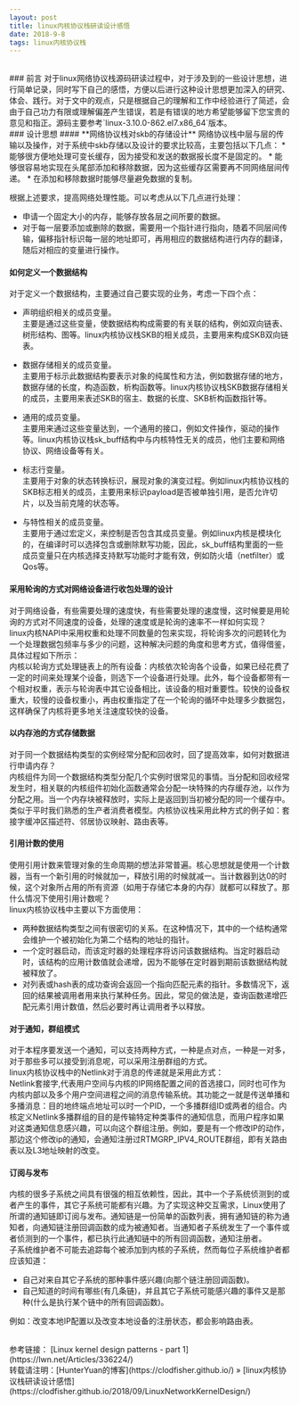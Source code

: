 ```yaml
---
layout: post    
title: linux内核协议栈研读设计感悟    
date: 2018-9-8    
tags: linux内核协议栈           
---
```


<br>
### 前言        
对于linux网络协议栈源码研读过程中，对于涉及到的一些设计思想，进行简单记录，同时写下自己的感悟，方便以后进行这种设计思想更加深入的研究、体会、践行。对于文中的观点，只是根据自己的理解和工作中经验进行了简述，会由于自己功力有限或理解偏差产生错误，若是有错误的地方希望能够留下您宝贵的意见和指正。源码主要参考`linux-3.10.0-862.el7.x86_64`版本。        

<br>
### 设计思想     
#### **网络协议栈对skb的存储设计**    
网络协议栈中层与层的传输以及操作，对于系统中skb存储以及设计的要求比较高，主要包括以下几点：    
* 能够很方便地处理可变长缓存，因为接受和发送的数据报长度不是固定的。    
* 能够很容易地实现在头尾部添加和移除数据，因为这些缓存区需要再不同网络层间传递。    
* 在添加和移除数据时能够尽量避免数据的复制。    

根据上述要求，提高网络处理性能。可以考虑从以下几点进行处理：    
* 申请一个固定大小的内存，能够存放各层之间所要的数据。    
* 对于每一层要添加或删除的数据，需要用一个指针进行指向，随着不同层间传输，偏移指针标识每一层的地址即可，再用相应的数据结构进行内存的翻译，随后对相应的变量进行操作。    

#### **如何定义一个数据结构**    
对于定义一个数据结构，主要通过自己要实现的业务，考虑一下四个点：    
* 声明组织相关的成员变量。    
主要是通过这些变量，使数据结构构成需要的有关联的结构，例如双向链表、树形结构、图等。linux内核协议栈SKB的相关成员，主要用来构成SKB双向链表。        

* 数据存储相关的成员变量。    
主要用于标示此数据结构要表示对象的纯属性和方法，例如数据存储的地方，数据存储的长度，构造函数，析构函数等。linux内核协议栈SKB数据存储相关的成员，主要用来表述SKB的宿主、数据的长度、SKB析构函数指针等。     

* 通用的成员变量。    
主要用来通过这些变量达到，一个通用的接口，例如文件操作，驱动的操作等。linux内核协议栈sk_buff结构中与内核特性无关的成员，他们主要和网络协议、网络设备等有关。    

* 标志行变量。    
主要用于对象的状态转换标识，展现对象的演变过程。例如linux内核协议栈的SKB标志相关的成员，主要用来标识payload是否被单独引用，是否允许切片，以及当前克隆的状态等。    

* 与特性相关的成员变量。        
主要用于通过宏定义，来控制是否包含其成员变量。例如linux内核是模块化的，在编译时可以选择包含或删除默写功能，因此，sk_buff结构里面的一些成员变量只在内核选择支持默写功能时才能有效，例如防火墙（netfilter）或Qos等。   

#### **采用轮询的方式对网络设备进行收包处理的设计**    
对于网络设备，有些需要处理的速度快，有些需要处理的速度慢，这时候要是用轮询的方式对不同速度的设备，处理的速度或是轮询的速率不一样如何实现？    
linux内核NAPI中采用权重和处理不同数量的包来实现，将轮询多次的问题转化为一个处理数据包频率与多少的问题，这种解决问题的角度和思考方式，值得借鉴，具体过程如下所示：     
内核以轮询方式处理链表上的所有设备：内核依次轮询各个设备，如果已经花费了一定的时间来处理某个设备，则选下一个设备进行处理。此外，每个设备都带有一个相对权重，表示与轮询表中其它设备相比，该设备的相对重要性。较快的设备权重大，较慢的设备权重小，再由权重指定了在一个轮询的循环中处理多少数据包，这样确保了内核将更多地关注速度较快的设备。    

#### **以内存池的方式存储数据**    
对于同一个数据结构类型的实例经常分配和回收时，回了提高效率，如何对数据进行申请内存？    
内核组件为同一个数据结构类型分配几个实例时很常见的事情。当分配和回收经常发生时，相关联的内核组件初始化函数通常会分配一块特殊的内存缓存池，以作为分配之用。当一个内存块被释放时，实际上是返回到当初被分配的同一个缓存中。类似于平时我们熟悉的生产者消费者模型。内核协议栈采用此种方式的例子如：套接字缓冲区描述符、邻居协议映射、路由表等。    

#### **引用计数的使用**    
使用引用计数来管理对象的生命周期的想法非常普遍。核心思想就是使用一个计数器，当有一个新引用的时候就加一，释放引用的时候就减一。当计数器到达0的时候，这个对象所占用的所有资源（如用于存储它本身的内存）就都可以释放了。那什么情况下使用引用计数呢？    
linux内核协议栈中主要以下方面使用：         
* 两种数据结构类型之间有很密切的关系。在这种情况下，其中的一个结构通常会维护一个被初始化为第二个结构的地址的指针。     
* 一个定时器启动，而该定时器的处理程序将访问该数据结构。当定时器启动时，该结构的应用计数值就会递增，因为不能够在定时器到期前该数据结构就被释放了。    
*  对列表或hash表的成功查询会返回一个指向匹配元素的指针。多数情况下，返回的结果被调用者用来执行某种任务。因此，常见的做法是，查询函数递增匹配元素引用计数值，然后必要时再让调用者予以释放。    

#### **对于通知，群组模式**    
对于本程序要发送一个通知，可以支持两种方式，一种是点对点，一种是一对多，对于那些多可以接受到消息呢，可以采用注册群组的方式。    
linux内核协议栈中的Netlink对于消息的传递就是采用此方式：    
Netlink套接字,代表用户空间与内核的IP网络配置之间的首选接口，同时也可作为内核内部以及多个用户空间进程之间的消息传输系统。其功能之一就是传送单播和多播消息：目的地终端点地址可以时一个PID，一个多播群组ID或两者的组合。内核定义Netlink多播群组的目的是传输特定种类事件的通知信息，而用户程序如果对这类通知信息感兴趣，可以向这个群组注册。例如，要是有一个修改IP的动作，那边这个修改ip的通知，会通知注册过RTMGRP_IPV4_ROUTE群组，即有关路由表以及L3地址映射的改变。        

#### **订阅与发布**     
内核的很多子系统之间具有很强的相互依赖性，因此，其中一个子系统侦测到的或者产生的事件，其它子系统可能都有兴趣。为了实现这种交互需求，Linux使用了所谓的通知链即订阅与发布。通知链是一份简单的函数列表，拥有通知链的称为通知者，向通知链注册回调函数的成为被通知者。当通知者子系统发生了一个事件或者侦测到的一个事件，都已执行此通知链中的所有回调函数，通知注册者。        
子系统维护者不可能去追踪每个被添加到内核的子系统，然而每位子系统维护者都应该知道：    
* 自己对来自其它子系统的那种事件感兴趣(向那个链注册回调函数)。    
* 自己知道的时间有哪些(有几条链)，并且其它子系统可能感兴趣的事件又是那种(什么是执行某个链中的所有回调函数)。    

例如：改变本地IP配置以及改变本地设备的注册状态，都会影响路由表。       


<br>
参考链接：       
[Linux kernel design patterns - part 1](https://lwn.net/Articles/336224/)    

<br> 
转载请注明：[HunterYuan的博客](https://clodfisher.github.io/) » [linux内核协议栈研读设计感悟](https://clodfisher.github.io/2018/09/LinuxNetworkKernelDesign/)              